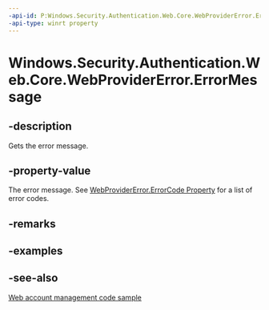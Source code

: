 ```yaml
---
-api-id: P:Windows.Security.Authentication.Web.Core.WebProviderError.ErrorMessage
-api-type: winrt property
---
```


<!-- Property syntax
public string ErrorMessage { get; }
-->

# Windows.Security.Authentication.Web.Core.WebProviderError.ErrorMessage

## -description
Gets the error message.

## -property-value
The error message. See [WebProviderError.ErrorCode Property](webprovidererror_errorcode.md) for a list of error codes.

## -remarks

## -examples

## -see-also
[Web account management code sample](https://github.com/Microsoft/Windows-universal-samples/tree/master/Samples/WebAccountManagement)
